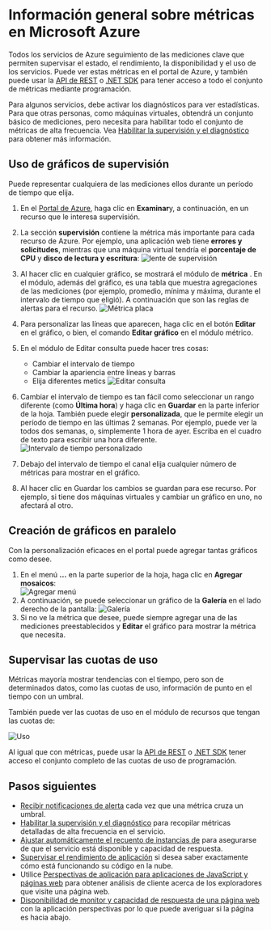 <properties
    pageTitle="Información general sobre métricas en Microsoft Azure | Microsoft Azure"
    description="Aprenda a personalizar gráficos supervisión en Azure."
    authors="rboucher"
    manager="carolz"
    editor=""
    services="monitoring-and-diagnostics"
    documentationCenter="monitoring-and-diagnostics"/>

<tags
    ms.service="monitoring-and-diagnostics"
    ms.workload="na"
    ms.tgt_pltfrm="na"
    ms.devlang="na"
    ms.topic="article"
    ms.date="09/08/2015"
    ms.author="robb"/>

# <a name="overview-of-metrics-in-microsoft-azure"></a>Información general sobre métricas en Microsoft Azure

Todos los servicios de Azure seguimiento de las mediciones clave que permiten supervisar el estado, el rendimiento, la disponibilidad y el uso de los servicios. Puede ver estas métricas en el portal de Azure, y también puede usar la [API de REST](https://msdn.microsoft.com/library/azure/dn931930.aspx) o [.NET SDK](https://www.nuget.org/packages/Microsoft.Azure.Insights/) para tener acceso a todo el conjunto de métricas mediante programación.

Para algunos servicios, debe activar los diagnósticos para ver estadísticas. Para que otras personas, como máquinas virtuales, obtendrá un conjunto básico de mediciones, pero necesita para habilitar todo el conjunto de métricas de alta frecuencia. Vea [Habilitar la supervisión y el diagnóstico](insights-how-to-use-diagnostics.md) para obtener más información.

## <a name="using-monitoring-charts"></a>Uso de gráficos de supervisión

Puede representar cualquiera de las mediciones ellos durante un período de tiempo que elija.

1. En el [Portal de Azure](https://portal.azure.com/), haga clic en **Examinar**y, a continuación, en un recurso que le interesa supervisión.

2. La sección **supervisión** contiene la métrica más importante para cada recurso de Azure. Por ejemplo, una aplicación web tiene **errores y solicitudes**, mientras que una máquina virtual tendría el **porcentaje de CPU** y **disco de lectura y escritura**:  ![lente de supervisión](./media/insights-how-to-customize-monitoring/Insights_MonitoringChart.png)

3. Al hacer clic en cualquier gráfico, se mostrará el módulo de **métrica** . En el módulo, además del gráfico, es una tabla que muestra agregaciones de las mediciones (por ejemplo, promedio, mínima y máxima, durante el intervalo de tiempo que eligió). A continuación que son las reglas de alertas para el recurso.
    ![Métrica placa](./media/insights-how-to-customize-monitoring/Insights_MetricBlade.png)

4. Para personalizar las líneas que aparecen, haga clic en el botón **Editar** en el gráfico, o bien, el comando **Editar gráfico** en el módulo métrico.

5. En el módulo de Editar consulta puede hacer tres cosas:
    - Cambiar el intervalo de tiempo
    - Cambiar la apariencia entre líneas y barras
    - Elija diferentes metics ![Editar consulta](./media/insights-how-to-customize-monitoring/Insights_EditQuery.png)

6. Cambiar el intervalo de tiempo es tan fácil como seleccionar un rango diferente (como **Última hora**) y haga clic en **Guardar** en la parte inferior de la hoja. También puede elegir **personalizada**, que le permite elegir un período de tiempo en las últimas 2 semanas. Por ejemplo, puede ver la todos dos semanas, o, simplemente 1 hora de ayer. Escriba en el cuadro de texto para escribir una hora diferente.
    ![Intervalo de tiempo personalizado](./media/insights-how-to-customize-monitoring/Insights_CustomTime.png)

7. Debajo del intervalo de tiempo el canal elija cualquier número de métricas para mostrar en el gráfico.

8. Al hacer clic en Guardar los cambios se guardan para ese recurso. Por ejemplo, si tiene dos máquinas virtuales y cambiar un gráfico en uno, no afectará al otro.

## <a name="creating-side-by-side-charts"></a>Creación de gráficos en paralelo

Con la personalización eficaces en el portal puede agregar tantas gráficos como desee.

1. En el menú **...** en la parte superior de la hoja, haga clic en **Agregar mosaicos**:  
    ![Agregar menú](./media/insights-how-to-customize-monitoring/Insights_AddMenu.png)
2. A continuación, se puede seleccionar un gráfico de la **Galería** en el lado derecho de la pantalla:  ![Galería](./media/insights-how-to-customize-monitoring/Insights_Gallery.png)
3. Si no ve la métrica que desee, puede siempre agregar una de las mediciones preestablecidos y **Editar** el gráfico para mostrar la métrica que necesita.

## <a name="monitoring-usage-quotas"></a>Supervisar las cuotas de uso

Métricas mayoría mostrar tendencias con el tiempo, pero son de determinados datos, como las cuotas de uso, información de punto en el tiempo con un umbral.

También puede ver las cuotas de uso en el módulo de recursos que tengan las cuotas de:

![Uso](./media/insights-how-to-customize-monitoring/Insights_UsageChart.png)

Al igual que con métricas, puede usar la [API de REST](https://msdn.microsoft.com/library/azure/dn931963.aspx) o [.NET SDK](https://www.nuget.org/packages/Microsoft.Azure.Insights/) tener acceso el conjunto completo de las cuotas de uso de programación.

## <a name="next-steps"></a>Pasos siguientes

* [Recibir notificaciones de alerta](insights-receive-alert-notifications.md) cada vez que una métrica cruza un umbral.
* [Habilitar la supervisión y el diagnóstico](insights-how-to-use-diagnostics.md) para recopilar métricas detalladas de alta frecuencia en el servicio.
* [Ajustar automáticamente el recuento de instancias de](insights-how-to-scale.md) para asegurarse de que el servicio está disponible y capacidad de respuesta.
* [Supervisar el rendimiento de aplicación](../application-insights/app-insights-azure-web-apps.md) si desea saber exactamente cómo está funcionando su código en la nube.
* Utilice [Perspectivas de aplicación para aplicaciones de JavaScript y páginas web](../application-insights/app-insights-web-track-usage.md) para obtener análisis de cliente acerca de los exploradores que visite una página web.
* [Disponibilidad de monitor y capacidad de respuesta de una página web](../application-insights/app-insights-monitor-web-app-availability.md) con la aplicación perspectivas por lo que puede averiguar si la página es hacia abajo.
